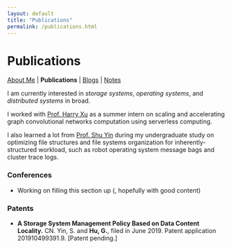 ```yaml
---
layout: default
title: "Publications"
permalink: /publications.html
---
```


# Publications

<p class="navigation-bar">
  <a href="/index.html">About Me</a> | 
  <b>Publications</b> | 
  <a href="/blogs.html">Blogs</a> | 
  <a href="/notes.html">Notes</a>
</p>

I am currently interested in *storage systems*, *operating systems*, and *distributed systems* in broad.

I worked with [Prof. Harry Xu](http://web.cs.ucla.edu/~harryxu/) as a summer intern on scaling and accelerating graph convolutional networks computation using serverless computing.

I also learned a lot from [Prof. Shu Yin](http://sist.shanghaitech.edu.cn/2018/0502/c2739a24245/page.htm) during my undergraduate study on optimizing file structures and file systems organization for inherently-structured workload, such as robot operating system message bags and cluster trace logs.

### Conferences

- Working on filling this section up (, hopefully with good content)

### Patents

- <b>A Storage System Management Policy Based on Data Content Locality.</b> CN. Yin, S. and <b>Hu, G.</b>, filed in June 2019. Patent application 201910499391.9. [Patent pending.]

